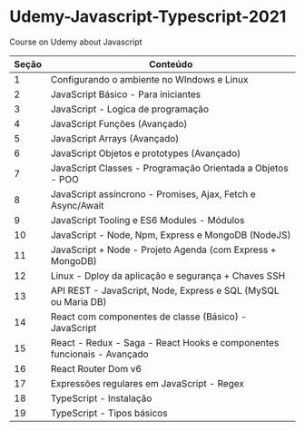 # Udemy-Javascript-Typescript-2021

Course on Udemy about Javascript

| Seção | Conteúdo                                                                         |
| ----- | -------------------------------------------------------------------------------- |
| 1     | Configurando o ambiente no WIndows e Linux                                       |
| 2     | JavaScript Básico - Para iniciantes                                              |
| 3     | JavaScript - Logica de programação                                               |
| 4     | JavaScript Funções (Avançado)                                                    |
| 5     | JavaScript Arrays (Avançado)                                                     |
| 6     | JavaScript Objetos e prototypes (Avançado)                                       |
| 7     | JavaScript Classes - Programação Orientada a Objetos - POO                       |
| 8     | JavaScript assíncrono - Promises, Ajax, Fetch e Async/Await                      |
| 9     | JavaScript Tooling e ES6 Modules - Módulos                                       |
| 10    | JavaScript - Node, Npm, Express e MongoDB (NodeJS)                               |
| 11    | JavaScript + Node - Projeto Agenda (com Express + MongoDB)                       |
| 12    | Linux - Dploy da aplicação e segurança + Chaves SSH                              |
| 13    | API REST - JavaScript, Node, Express e SQL (MySQL ou Maria DB)                   |
| 14    | React com componentes de classe (Básico) - JavaScript                            |
| 15    | React - Redux - Saga - React Hooks e componentes funcionais - Avançado           |
| 16    | React Router Dom v6                                                              |
| 17    | Expressões regulares em JavaScript - Regex                                       |
| 18    | TypeScript - Instalação                                                          |
| 19    | TypeScript - Tipos básicos                                                       |

